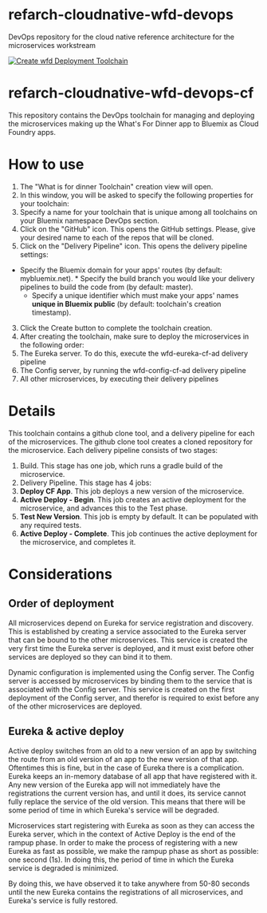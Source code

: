 # refarch-cloudnative-wfd-devops
DevOps repository for the cloud native reference architecture for the microservices workstream

[![Create wfd Deployment Toolchain](https://new-console.ng.bluemix.net/devops/graphics/create_toolchain_button.png)](https://new-console.ng.bluemix.net/devops/setup/deploy/?repository=https%3A//github.com/jesusmah/test-devops)



# refarch-cloudnative-wfd-devops-cf

This repository contains the DevOps toolchain for managing and deploying the microservices making up the What's For Dinner app to Bluemix as Cloud Foundry apps.

# How to use

1. The "What is for dinner Toolchain" creation view will open.
2. In this window, you will be asked to specify the following properties for your toolchain:
 1. Specify a name for your toolchain that is unique among all toolchains on your Bluemix namespace DevOps section.
 2. Click on the "GitHub" icon. This opens the GitHub settings. Please, give your desired name to each of the repos that will be cloned.
 3. Click on the "Delivery Pipeline" icon. This opens the delivery pipeline settings:
   * Specify the Bluemix domain for your apps' routes (by default: mybluemix.net).
    * Specify the build branch you would like your delivery pipelines to build the code from (by default: master).
     * Specify a unique identifier which must make your apps' names __unique in Bluemix public__ (by default: toolchain's creation timestamp).
3. Click the Create button to complete the toolchain creation.
4. After creating the toolchain, make sure to deploy the microservices in the following order:
 1. The Eureka server. To do this, execute the wfd-eureka-cf-ad delivery pipeline
 2. The Config server, by running the wfd-config-cf-ad delivery pipeline
 3. All other microservices, by executing their delivery pipelines

# Details

This toolchain contains a github clone tool, and a delivery pipeline for each of the microservices.
The github clone tool creates a cloned repository for the microservice.
Each delivery pipeline consists of two stages:

1. Build. This stage has one job, which runs a gradle build of the microservice.
2. Delivery Pipeline. This stage has 4 jobs:
 1. **Deploy CF App**. This job deploys a new version of the microservice.
 2. **Active Deploy - Begin**. This job creates an active deployment for the microservice, and advances this to the Test phase.
 3. **Test New Version**. This job is empty by default. It can be populated with any required tests.
 4. **Active Deploy - Complete**. This job continues the active deployment for the microservice, and completes it.

# Considerations
## Order of deployment
All microservices depend on Eureka for service registration and discovery. This is established by creating a service associated to the Eureka server that can be bound to the other microservices. This service is created the very first time the Eureka server is deployed, and it must exist before other services are deployed so they can bind it to them.

Dynamic configuration is implemented using the Config server. The Config server is accessed by microservices by binding them to the service that is associated with the Config server. This service is created on the first deployment of the Config server, and therefor is required to exist before any of the other microservices are deployed.

## Eureka & active deploy

Active deploy switches from an old to a new version of an app by switching the route from an old version of an app to the new version of that app. Oftentimes this is fine, but in the case of Eureka there is a complication. Eureka keeps an in-memory database of all app that have registered with it. Any new version of the Eureka app will not immediately have the registrations the current version has, and until it does, its service cannot fully replace the service of the old version. This means that there will be some period of time in which Eureka's service will be degraded.

Microservices start registering with Eureka as soon as they can access the Eureka server, which in the context of Active Deploy is the end of the rampup phase. In order to make the process of registering with a new Eureka as fast as possible, we make the rampup phase as short as possible: one second (1s). In doing this, the period of time in which the Eureka service is degraded is  minimized.

By doing this, we have observed it to take anywhere from 50-80 seconds until the new Eureka contains the registrations of all microservices, and Eureka's service is fully restored.
